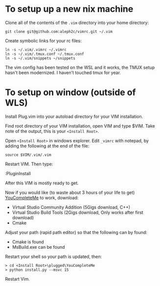 # To setup up a new nix machine
Clone all of the contents of the `.vim` directory into your home directory:

    git clone git@github.com:aleph2c/vimrc.git ~/.vim

Create symbolic links for your rc files:

    ln -s ~/.vim/.vimrc ~/.vimrc
    ln -s ~/.vim/.tmux.conf ~/.tmux.conf
    ln -s ~/.vim/snippets ~/snippets

The vim config has been tested on the WSL and it works, the TMUX setup hasn't
been modernized.  I haven't touched tmux for year.


# To setup on window (outside of WLS)
Install Plug.vim into your autoload directory for your VIM installation.

Find root directory of your VIM installation, open VIM and type $VIM.  Take note
of the output, this is your `<Install Root>`.

Open `<Install Root>` in windows explorer.  Edit `_vimrc` with notepad, by
adding the following at the end of the file:

    source $VIM/.vim/.vim

Restart VIM.  Then type:

:PluginInstall 

After this VIM is mostly ready to get.

Now if you would like (to waste about 3 hours of your life to get)
[YouCompleteMe](https://github.com/Valloric/YouCompleteMe) to work, download:

 * Virtual Studio Community Addition (5Gigs download, C++)
 * Virtual Studio Build Tools        (2Gigs download, Only works after first download)
 * Cmake

Adjust your path (rapid path editor) so that the following can by found:

 * Cmake is found
 * MsBuild.exe can be found

Restart your shell so your path is updated, then:

    > cd <Install Root>\plugged\YouCompleteMe
    > python install.py --msvc 15

Restart Vim.
